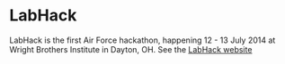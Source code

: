 # LabHack

LabHack is the first Air Force hackathon, happening 12 - 13 July 2014 at Wright Brothers Institute in Dayton, OH. See the [LabHack website](labhack.wbi-icc.org)